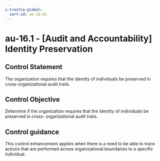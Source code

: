 ```yaml
---
x-trestle-global:
  sort-id: au-16.01
---
```


# au-16.1 - \[Audit and Accountability\] Identity Preservation

## Control Statement

The organization requires that the identity of individuals be preserved in cross-organizational audit trails.

## Control Objective

Determine if the organization requires that the identity of individuals be preserved in cross- organizational audit trails.

## Control guidance

This control enhancement applies when there is a need to be able to trace actions that are performed across organizational boundaries to a specific individual.
